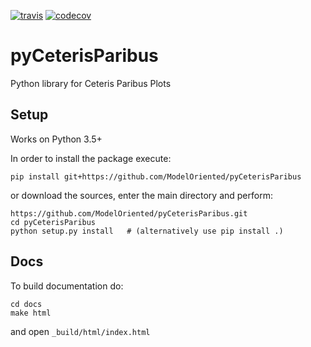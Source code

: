
[![travis](https://travis-ci.org/ModelOriented/pyCeterisParibus.svg?branch=master)](https://travis-ci.org/ModelOriented/pyCeterisParibus)
[![codecov](https://codecov.io/gh/ModelOriented/pyCeterisParibus/branch/master/graph/badge.svg)](https://codecov.io/gh/ModelOriented/pyCeterisParibus)

# pyCeterisParibus
Python library for Ceteris Paribus Plots

## Setup
Works on Python 3.5+

In order to install the package execute:
```
pip install git+https://github.com/ModelOriented/pyCeterisParibus
```
or download the sources, enter the main directory and perform:
```
https://github.com/ModelOriented/pyCeterisParibus.git
cd pyCeterisParibus
python setup.py install   # (alternatively use pip install .)
```

## Docs
To build documentation do:
```
cd docs
make html
```
and open `_build/html/index.html`
